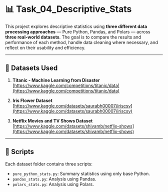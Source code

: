 # 📊 Task_04_Descriptive_Stats

This project explores descriptive statistics using **three different data processing approaches** — Pure Python, Pandas, and Polars — across **three real-world datasets**. The goal is to compare the results and performance of each method, handle data cleaning where necessary, and reflect on their usability and efficiency.

---

## 📁 Datasets Used

1. **Titanic - Machine Learning from Disaster**  
   [https://www.kaggle.com/competitions/titanic/data](https://www.kaggle.com/competitions/titanic/data)

2. **Iris Flower Dataset**  
   [https://www.kaggle.com/datasets/saurabh00007/iriscsv](https://www.kaggle.com/datasets/saurabh00007/iriscsv)

3. **Netflix Movies and TV Shows Dataset**  
   [https://www.kaggle.com/datasets/shivamb/netflix-shows](https://www.kaggle.com/datasets/shivamb/netflix-shows)

---

## 📜 Scripts

Each dataset folder contains three scripts:

- `pure_python_stats.py`: Summary statistics using only base Python.
- `pandas_stats.py`: Analysis using Pandas.
- `polars_stats.py`: Analysis using Polars.
